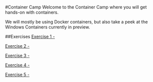 #Container Camp
Welcome to the Container Camp where you will get hands-on with containers.

We will mostly be using Docker containers, but also take a peek at the Windows Containers currently in preview.

##Exercises
[Exercise 1 -](Exercise01/README.md)
 
[Exercise 2 -](Exercise02/README.md)

[Exercise 3 -](Exercise03/README.md)

[Exercise 4 -](Exercise04/README.md)

[Exercise 5 -](Exercise05/README.md)
 